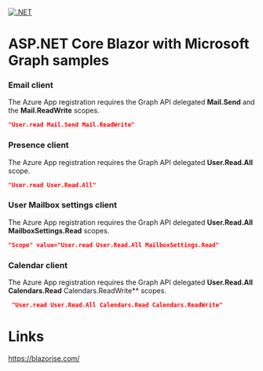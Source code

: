 [![.NET](https://github.com/damienbod/AspNetCoreMicrosoftGraph/actions/workflows/dotnet.yml/badge.svg)](https://github.com/damienbod/AspNetCoreMicrosoftGraph/actions/workflows/dotnet.yml)

# ASP.NET Core Blazor with Microsoft Graph samples

### Email client

The Azure App registration requires the Graph API delegated **Mail.Send** and the **Mail.ReadWrite** scopes.

```json
"User.read Mail.Send Mail.ReadWrite"
```

### Presence client

The Azure App registration requires the Graph API delegated **User.Read.All**  scope.

```json
"User.read User.Read.All"
```

### User Mailbox settings client

The Azure App registration requires the Graph API delegated **User.Read.All** **MailboxSettings.Read** scopes.

```json
"Scope" value="User.read User.Read.All MailboxSettings.Read"
```

### Calendar client

The Azure App registration requires the Graph API delegated **User.Read.All** **Calendars.Read** Calendars.ReadWrite** scopes.

```json
 "User.read User.Read.All Calendars.Read Calendars.ReadWrite"
```

# Links

https://blazorise.com/